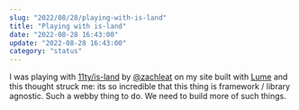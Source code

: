 ```yaml
---
slug: "2022/08/28/playing-with-is-land"
title: "Playing with is-land"
date: "2022-08-28 16:43:00"
update: "2022-08-28 16:43:00"
category: "status"
---
```


I was playing with [11ty/is-land](https://github.com/11ty/is-land) by [@zachleat](https://www.zachleat.com/) on my site built with [Lume](https://lume.land) and this thought struck me: its so incredible that this thing is framework / library agnostic. Such a webby thing to do. We need to build more of such things.
